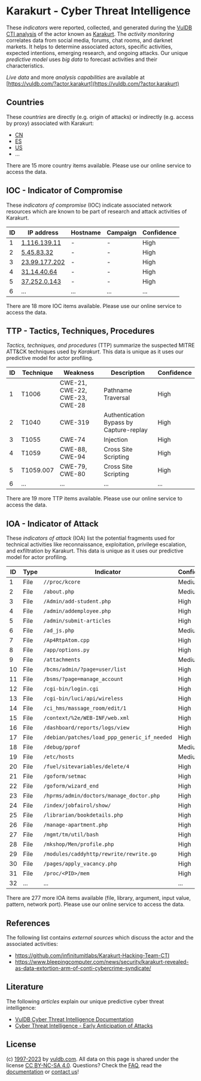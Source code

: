 # Karakurt - Cyber Threat Intelligence

These _indicators_ were reported, collected, and generated during the [VulDB CTI analysis](https://vuldb.com/?kb.cti) of the actor known as [Karakurt](https://vuldb.com/?actor.karakurt). The _activity monitoring_ correlates data from social media, forums, chat rooms, and darknet markets. It helps to determine associated actors, specific activities, expected intentions, emerging research, and ongoing attacks. Our unique _predictive model_ uses _big data_ to forecast activities and their characteristics.

_Live data_ and more _analysis capabilities_ are available at [https://vuldb.com/?actor.karakurt](https://vuldb.com/?actor.karakurt)

## Countries

These _countries_ are directly (e.g. origin of attacks) or indirectly (e.g. access by proxy) associated with Karakurt:

* [CN](https://vuldb.com/?country.cn)
* [ES](https://vuldb.com/?country.es)
* [US](https://vuldb.com/?country.us)
* ...

There are 15 more country items available. Please use our online service to access the data.

## IOC - Indicator of Compromise

These _indicators of compromise_ (IOC) indicate associated network resources which are known to be part of research and attack activities of Karakurt.

ID | IP address | Hostname | Campaign | Confidence
-- | ---------- | -------- | -------- | ----------
1 | [1.116.139.11](https://vuldb.com/?ip.1.116.139.11) | - | - | High
2 | [5.45.83.32](https://vuldb.com/?ip.5.45.83.32) | - | - | High
3 | [23.99.177.202](https://vuldb.com/?ip.23.99.177.202) | - | - | High
4 | [31.14.40.64](https://vuldb.com/?ip.31.14.40.64) | - | - | High
5 | [37.252.0.143](https://vuldb.com/?ip.37.252.0.143) | - | - | High
6 | ... | ... | ... | ...

There are 18 more IOC items available. Please use our online service to access the data.

## TTP - Tactics, Techniques, Procedures

_Tactics, techniques, and procedures_ (TTP) summarize the suspected MITRE ATT&CK techniques used by _Karakurt_. This data is unique as it uses our predictive model for actor profiling.

ID | Technique | Weakness | Description | Confidence
-- | --------- | -------- | ----------- | ----------
1 | T1006 | CWE-21, CWE-22, CWE-23, CWE-28 | Pathname Traversal | High
2 | T1040 | CWE-319 | Authentication Bypass by Capture-replay | High
3 | T1055 | CWE-74 | Injection | High
4 | T1059 | CWE-88, CWE-94 | Cross Site Scripting | High
5 | T1059.007 | CWE-79, CWE-80 | Cross Site Scripting | High
6 | ... | ... | ... | ...

There are 19 more TTP items available. Please use our online service to access the data.

## IOA - Indicator of Attack

These _indicators of attack_ (IOA) list the potential fragments used for technical activities like reconnaissance, exploitation, privilege escalation, and exfiltration by Karakurt. This data is unique as it uses our predictive model for actor profiling.

ID | Type | Indicator | Confidence
-- | ---- | --------- | ----------
1 | File | `//proc/kcore` | Medium
2 | File | `/about.php` | Medium
3 | File | `/Admin/add-student.php` | High
4 | File | `/admin/addemployee.php` | High
5 | File | `/admin/submit-articles` | High
6 | File | `/ad_js.php` | Medium
7 | File | `/Ap4RtpAtom.cpp` | High
8 | File | `/app/options.py` | High
9 | File | `/attachments` | Medium
10 | File | `/bcms/admin/?page=user/list` | High
11 | File | `/bsms/?page=manage_account` | High
12 | File | `/cgi-bin/login.cgi` | High
13 | File | `/cgi-bin/luci/api/wireless` | High
14 | File | `/ci_hms/massage_room/edit/1` | High
15 | File | `/context/%2e/WEB-INF/web.xml` | High
16 | File | `/dashboard/reports/logs/view` | High
17 | File | `/debian/patches/load_ppp_generic_if_needed` | High
18 | File | `/debug/pprof` | Medium
19 | File | `/etc/hosts` | Medium
20 | File | `/fuel/sitevariables/delete/4` | High
21 | File | `/goform/setmac` | High
22 | File | `/goform/wizard_end` | High
23 | File | `/hprms/admin/doctors/manage_doctor.php` | High
24 | File | `/index/jobfairol/show/` | High
25 | File | `/librarian/bookdetails.php` | High
26 | File | `/manage-apartment.php` | High
27 | File | `/mgmt/tm/util/bash` | High
28 | File | `/mkshop/Men/profile.php` | High
29 | File | `/modules/caddyhttp/rewrite/rewrite.go` | High
30 | File | `/pages/apply_vacancy.php` | High
31 | File | `/proc/<PID>/mem` | High
32 | ... | ... | ...

There are 277 more IOA items available (file, library, argument, input value, pattern, network port). Please use our online service to access the data.

## References

The following list contains _external sources_ which discuss the actor and the associated activities:

* https://github.com/infinitumitlabs/Karakurt-Hacking-Team-CTI
* https://www.bleepingcomputer.com/news/security/karakurt-revealed-as-data-extortion-arm-of-conti-cybercrime-syndicate/

## Literature

The following _articles_ explain our unique predictive cyber threat intelligence:

* [VulDB Cyber Threat Intelligence Documentation](https://vuldb.com/?kb.cti)
* [Cyber Threat Intelligence - Early Anticipation of Attacks](https://www.scip.ch/en/?labs.20201022)

## License

(c) [1997-2023](https://vuldb.com/?kb.changelog) by [vuldb.com](https://vuldb.com/?kb.about). All data on this page is shared under the license [CC BY-NC-SA 4.0](https://creativecommons.org/licenses/by-nc-sa/4.0/). Questions? Check the [FAQ](https://vuldb.com/?kb.faq), read the [documentation](https://vuldb.com/?kb) or [contact us](https://vuldb.com/?contact)!
